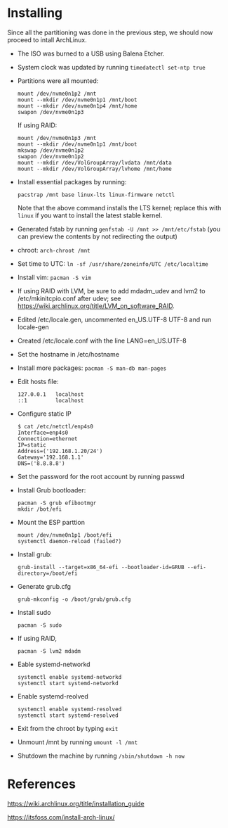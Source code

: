 # Installing

Since all the partitioning was done in the previous step, we should now proceed to intall ArchLinux.

- The ISO was burned to a USB using Balena Etcher. 

- System clock was updated by running `timedatectl set-ntp true`

- Partitions were all mounted:

    ```
    mount /dev/nvme0n1p2 /mnt
    mount --mkdir /dev/nvme0n1p1 /mnt/boot
    mount --mkdir /dev/nvme0n1p4 /mnt/home
    swapon /dev/nvme0n1p3
    ```

    If using RAID:

    ```
    mount /dev/nvme0n1p3 /mnt
    mount --mkdir /dev/nvme0n1p1 /mnt/boot
    mkswap /dev/nvme0n1p2
    swapon /dev/nvme0n1p2
    mount --mkdir /dev/VolGroupArray/lvdata /mnt/data
    mount --mkdir /dev/VolGroupArray/lvhome /mnt/home

    ```

- Install essential packages by running:

    ```
    pacstrap /mnt base linux-lts linux-firmware netctl
    ```

    Note that the above command installs the LTS kernel; replace this with `linux` if you want to install the latest stable kernel.

- Generated fstab by running `genfstab -U /mnt >> /mnt/etc/fstab` (you can preview the contents by not redirecting the output)

- chroot: `arch-chroot /mnt`

- Set time to UTC: `ln -sf /usr/share/zoneinfo/UTC /etc/localtime`

- Install vim: `pacman -S vim`

- If using RAID with LVM, be sure to add mdadm_udev and lvm2 to /etc/mkinitcpio.conf after udev; see https://wiki.archlinux.org/title/LVM_on_software_RAID. 


- Edited /etc/locale.gen, uncommented en_US.UTF-8 UTF-8 and run locale-gen

- Created /etc/locale.conf with the line LANG=en_US.UTF-8

- Set the hostname in /etc/hostname

- Install more packages: `pacman -S man-db man-pages`

- Edit hosts file:

    ```
    127.0.0.1	localhost
    ::1	    	localhost
    ```

- Configure static IP

    ```
    $ cat /etc/netctl/enp4s0
    Interface=enp4s0
    Connection=ethernet
    IP=static
    Address=('192.168.1.20/24')
    Gateway='192.168.1.1'
    DNS=('8.8.8.8')
    ```

- Set the password for the root account by running passwd

- Install Grub bootloader:

    ```
    pacman -S grub efibootmgr
    mkdir /bot/efi
    ```

- Mount the ESP parttion

    ```
    mount /dev/nvme0n1p1 /boot/efi
    systemctl daemon-reload (failed?)
    ```

- Install grub:

    ```
    grub-install --target=x86_64-efi --bootloader-id=GRUB --efi-directory=/boot/efi
    ```

- Generate grub.cfg

    ```
    grub-mkconfig -o /boot/grub/grub.cfg
    ```

- Install sudo

    ```
    pacman -S sudo
    ```

- If using RAID,

    ```
    pacman -S lvm2 mdadm
    ```

- Eable systemd-networkd

    ```
    systemctl enable systemd-networkd
    systemctl start systemd-networkd
    ```

- Enable systemd-reolved

    ```
    systemctl enable systemd-resolved
    systemctl start systemd-resolved
    ```

- Exit from the chroot by typing `exit`

- Unmount /mnt by running `umount -l /mnt`

- Shutdown the machine by running `/sbin/shutdown -h now`


# References

https://wiki.archlinux.org/title/installation_guide

https://itsfoss.com/install-arch-linux/

